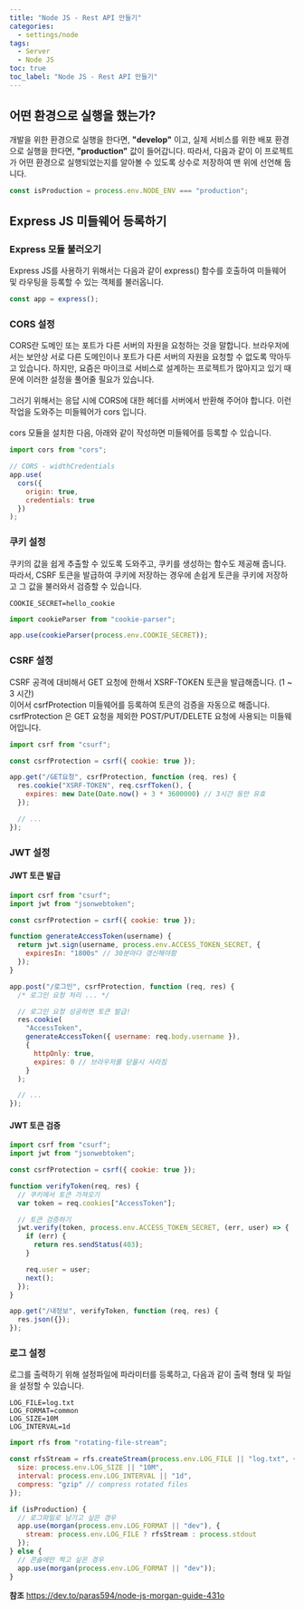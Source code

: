 ```yaml
---
title: "Node JS - Rest API 만들기"
categories:
  - settings/node
tags:
  - Server
  - Node JS
toc: true
toc_label: "Node JS - Rest API 만들기"
---
```


## 어떤 환경으로 실행을 했는가?

개발을 위한 환경으로 실행을 한다면, **"develop"** 이고, 실제 서비스를 위한 배포 환경으로 실행을 한다면, **"production"** 값이 들어갑니다. 따라서, 다음과 같이 이 프로젝트가 어떤 환경으로 실행되었는지를 알아볼 수 있도록 상수로 저장하여 맨 위에 선언해 둡니다.

```js
const isProduction = process.env.NODE_ENV === "production";
```

## Express JS 미들웨어 등록하기

### Express 모듈 불러오기

Express JS를 사용하기 위해서는 다음과 같이 express() 함수를 호출하여 미들웨어 및 라우팅을 등록할 수 있는 객체를 불러옵니다.

```js
const app = express();
```

### CORS 설정

CORS란 도메인 또는 포트가 다른 서버의 자원을 요청하는 것을 말합니다. 브라우저에서는 보안상 서로 다른 도메인이나 포트가 다른 서버의 자원을 요청할 수 없도록 막아두고 있습니다. 하지만, 요즘은 마이크로 서비스로 설계하는 프로젝트가 많아지고 있기 때문에 이러한 설정을 풀어줄 필요가 있습니다.
<br>
<br>
그러기 위해서는 응답 시에 CORS에 대한 헤더를 서버에서 반환해 주어야 합니다. 이런 작업을 도와주는 미들웨어가 cors 입니다.
<br>
<br>
cors 모듈을 설치한 다음, 아래와 같이 작성하면 미들웨어를 등록할 수 있습니다.

```js
import cors from "cors";

// CORS - widthCredentials
app.use(
  cors({
    origin: true,
    credentials: true
  })
);
```

### 쿠키 설정

쿠키의 값을 쉽게 추출할 수 있도록 도와주고, 쿠키를 생성하는 함수도 제공해 줍니다. 따라서, CSRF 토큰을 발급하여 쿠키에 저장하는 경우에 손쉽게 토큰을 쿠키에 저장하고 그 값을 불러와서 검증할 수 있습니다.

```shell
COOKIE_SECRET=hello_cookie
```

```js
import cookieParser from "cookie-parser";

app.use(cookieParser(process.env.COOKIE_SECRET));
```

### CSRF 설정

CSRF 공격에 대비해서 GET 요청에 한해서 XSRF-TOKEN 토큰을 발급해줍니다. (1 ~ 3 시간)
<br>
이어서 csrfProtection 미들웨어를 등록하여 토큰의 검증을 자동으로 해줍니다.
<br>
csrfProtection 은 GET 요청을 제외한 POST/PUT/DELETE 요청에 사용되는 미들웨어입니다.

```js
import csrf from "csurf";

const csrfProtection = csrf({ cookie: true });

app.get("/GET요청", csrfProtection, function (req, res) {
  res.cookie("XSRF-TOKEN", req.csrfToken(), {
    expires: new Date(Date.now() + 3 * 3600000) // 3시간 동안 유효
  });

  // ...
});
```

### JWT 설정

#### JWT 토큰 발급

```js
import csrf from "csurf";
import jwt from "jsonwebtoken";

const csrfProtection = csrf({ cookie: true });

function generateAccessToken(username) {
  return jwt.sign(username, process.env.ACCESS_TOKEN_SECRET, {
    expiresIn: "1800s" // 30분마다 갱신해야함
  });
}

app.post("/로그인", csrfProtection, function (req, res) {
  /* 로그인 요청 처리 ... */

  // 로그인 요청 성공하면 토큰 발급!
  res.cookie(
    "AccessToken",
    generateAccessToken({ username: req.body.username }),
    {
      httpOnly: true,
      expires: 0 // 브라우저를 닫을시 사라짐
    }
  );

  // ...
});
```

#### JWT 토큰 검증

```js
import csrf from "csurf";
import jwt from "jsonwebtoken";

const csrfProtection = csrf({ cookie: true });

function verifyToken(req, res) {
  // 쿠키에서 토큰 가져오기
  var token = req.cookies["AccessToken"];

  // 토큰 검증하기
  jwt.verify(token, process.env.ACCESS_TOKEN_SECRET, (err, user) => {
    if (err) {
      return res.sendStatus(403);
    }

    req.user = user;
    next();
  });
}

app.get("/내정보", verifyToken, function (req, res) {
  res.json({});
});
```

### 로그 설정

로그를 출력하기 위해 설정파일에 파라미터를 등록하고, 다음과 같이 출력 형태 및 파일을 설정할 수 있습니다.

```shell
LOG_FILE=log.txt
LOG_FORMAT=common
LOG_SIZE=10M
LOG_INTERVAL=1d
```

```js
import rfs from "rotating-file-stream";

const rfsStream = rfs.createStream(process.env.LOG_FILE || "log.txt", {
  size: process.env.LOG_SIZE || "10M",
  interval: process.env.LOG_INTERVAL || "1d",
  compress: "gzip" // compress rotated files
});

if (isProduction) {
  // 로그파일로 남기고 싶은 경우
  app.use(morgan(process.env.LOG_FORMAT || "dev"), {
    stream: process.env.LOG_FILE ? rfsStream : process.stdout
  });
} else {
  // 콘솔에만 찍고 싶은 경우
  app.use(morgan(process.env.LOG_FORMAT || "dev"));
}
```

**참조**
https://dev.to/paras594/node-js-morgan-guide-431o
